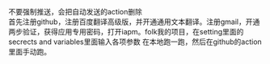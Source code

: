 不要强制推送，会把自动发送的action删除  
首先注册github，注册百度翻译高级版，并开通通用文本翻译。注册gmail，开通两步验证，获得应用专用密码，打开iapm。folk我的项目，在setting里面的secrects and variables里面输入各项参数
在本地跑一跑，然后在github的action里面手动跑。
